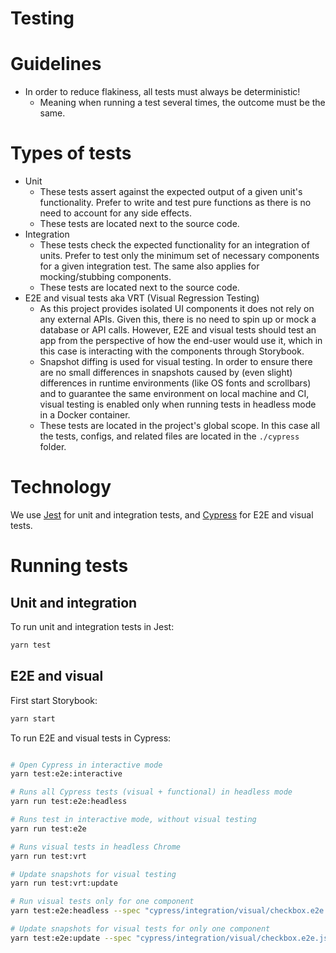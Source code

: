 # Testing

# Guidelines
- In order to reduce flakiness, all tests must always be deterministic!
  - Meaning when running a test several times, the outcome must be the same.
# Types of tests
- Unit
  - These tests assert against the expected output of a given unit's functionality. Prefer to write and test pure functions as there is no need to account for any side effects.
  - These tests are located next to the source code.
- Integration
  - These tests check the expected functionality for an integration of units. Prefer to test only the minimum set of necessary components for a given integration test. The same also applies for mocking/stubbing components.
  - These tests are located next to the source code.
- E2E and visual tests aka VRT (Visual Regression Testing)
  - As this project provides isolated UI components it does not rely on any external APIs. Given this, there is no need to spin up or mock a database or API calls. However, E2E and visual tests should test an app from the perspective of how the end-user would use it, which in this case is interacting with the components through Storybook.
  - Snapshot diffing is used for visual testing. In order to ensure there are no small differences in snapshots caused by (even slight) differences in runtime environments (like OS fonts and scrollbars) and to guarantee the same environment on local machine and CI, visual testing is enabled only when running tests in headless mode in a Docker container.
  - These tests are located in the project's global scope. In this case all the tests, configs, and related files are located in the `./cypress` folder.

# Technology
We use [Jest](https://jestjs.io/) for unit and integration tests, and [Cypress](https://www.cypress.io/) for E2E and visual tests.

# Running tests

## Unit and integration

To run unit and integration tests in Jest:
```bash
yarn test
```

## E2E and visual

First start Storybook:
```bash
yarn start
```

To run E2E and visual tests in Cypress:
```bash

# Open Cypress in interactive mode
yarn test:e2e:interactive

# Runs all Cypress tests (visual + functional) in headless mode
yarn run test:e2e:headless

# Runs test in interactive mode, without visual testing
yarn run test:e2e

# Runs visual tests in headless Chrome
yarn run test:vrt

# Update snapshots for visual testing
yarn run test:vrt:update

# Run visual tests only for one component
yarn test:e2e:headless --spec "cypress/integration/visual/checkbox.e2e.js"

# Update snapshots for visual tests for only one component
yarn test:e2e:update --spec "cypress/integration/visual/checkbox.e2e.js"
```
